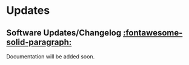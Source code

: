 # Updates

## Software Updates/Changelog <a id="software-updates-changelog"></a><span class="hover-reveal icon-link">[:fontawesome-solid-paragraph:](#software-updates-changelog)</span>

Documentation will be added soon.